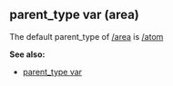 ## parent_type var (area)



The default parent_type of [/area](/ref/area.md)  is [/atom](/ref/atom.md) 

**See also:**
+   [parent_type var](/ref/datum/var/parent_type.md) 